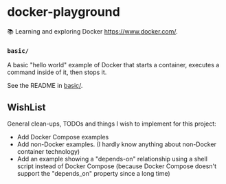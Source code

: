 # docker-playground

📚 Learning and exploring Docker <https://www.docker.com/>.

### `basic/`

A basic "hello world" example of Docker that starts a container, executes a command inside of it, then stops it.

See the README in [basic/](basic/).

## WishList

General clean-ups, TODOs and things I wish to implement for this project:

* Add Docker Compose examples
* Add non-Docker examples. (I hardly know anything about non-Docker container technology)
* Add an example showing a "depends-on" relationship using a shell script instead of Docker Compose (because Docker Compose
  doesn't support the "depends_on" property since a long time)  
